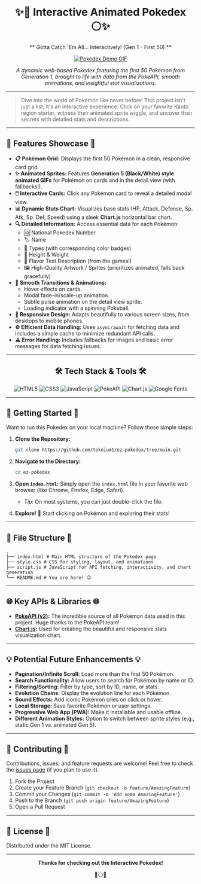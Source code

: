 <div align="center">

# ✨🔴 Interactive Animated Pokedex ⚪✨

** Gotta Catch 'Em All... Interactively! (Gen 1 - First 50) **

[![Pokedex Demo GIF](placeholder.gif)](placeholder_link) <!-- Replace placeholder.gif with a link to an actual GIF or screenshot -->
<!-- Optional: Replace placeholder_link with a link to a live demo if you deploy it -->

*A dynamic web-based Pokedex featuring the first 50 Pokémon from Generation 1, brought to life with data from the PokeAPI, smooth animations, and insightful stat visualizations.*

---
</div>

> Dive into the world of Pokémon like never before! This project isn't just a list; it's an interactive experience. Click on your favorite Kanto region starter, witness their animated sprite wiggle, and uncover their secrets with detailed stats and descriptions.

---

## 🚀 Features Showcase 🚀

*   **📋 Pokémon Grid:** Displays the first 50 Pokémon in a clean, responsive card grid.
*   **✨ Animated Sprites:** Features **Generation 5 (Black/White) style animated GIFs** for Pokémon on cards and in the detail view (with fallbacks!).
*   **🖱️ Interactive Cards:** Click any Pokémon card to reveal a detailed modal view.
*   **📊 Dynamic Stats Chart:** Visualizes base stats (HP, Attack, Defense, Sp. Atk, Sp. Def, Speed) using a sleek **Chart.js** horizontal bar chart.
*   **🔍 Detailed Information:** Access essential data for each Pokémon:
    *   🆔 National Pokedex Number
    *   🏷️ Name
    *   🎨 Types (with corresponding color badges)
    *   📏 Height & Weight
    *   📖 Flavor Text Description (from the games!)
    *   🖼️ High-Quality Artwork / Sprites (prioritizes animated, falls back gracefully)
*   **💨 Smooth Transitions & Animations:**
    *   Hover effects on cards.
    *   Modal fade-in/scale-up animation.
    *   Subtle pulse animation on the detail view sprite.
    *   Loading indicator with a spinning Pokeball.
*   **📱 Responsive Design:** Adapts beautifully to various screen sizes, from desktops to mobile phones.
*   **⚙️ Efficient Data Handling:** Uses `async/await` for fetching data and includes a simple cache to minimize redundant API calls.
*   **⚠️ Error Handling:** Includes fallbacks for images and basic error messages for data fetching issues.

---

<div align="center">

## 🛠️ Tech Stack & Tools 🛠️

![HTML5](https://img.shields.io/badge/HTML5-E34F26?style=for-the-badge&logo=html5&logoColor=white)
![CSS3](https://img.shields.io/badge/CSS3-1572B6?style=for-the-badge&logo=css3&logoColor=white)
![JavaScript](https://img.shields.io/badge/JavaScript-F7DF1E?style=for-the-badge&logo=javascript&logoColor=black)
![PokeAPI](https://img.shields.io/badge/PokeAPI-EF5350?style=for-the-badge&logo=pokemon&logoColor=white)
![Chart.js](https://img.shields.io/badge/Chart.js-FF6384?style=for-the-badge&logo=chartdotjs&logoColor=white)
![Google Fonts](https://img.shields.io/badge/Google_Fonts-4285F4?style=for-the-badge&logo=googlefonts&logoColor=white)

</div>

---

## 🚦 Getting Started 🚦

Want to run this Pokedex on your local machine? Follow these simple steps:

1.  **Clone the Repository:**
    ```bash
    git clone https://github.com/teknium1/ez-pokedex/tree/main.git
    ```

2.  **Navigate to the Directory:**
    ```bash
    cd ez-pokedex
    ```

3.  **Open `index.html`:**
    Simply open the `index.html` file in your favorite web browser (like Chrome, Firefox, Edge, Safari).
    *   *Tip:* On most systems, you can just double-click the file.

4.  **Explore!** 🎉 Start clicking on Pokémon and exploring their stats!

---

## 📁 File Structure 📁
```
.
├── index.html # Main HTML structure of the Pokedex page
├── style.css # CSS for styling, layout, and animations
├── script.js # JavaScript for API fetching, interactivity, and chart generation
└── README.md # You are here! 😉
```  


---

## 🌐 Key APIs & Libraries 🌐

*   **[PokeAPI (v2)](https://pokeapi.co/):** The incredible source of all Pokémon data used in this project. Huge thanks to the PokeAPI team!
*   **[Chart.js](https://www.chartjs.org/):** Used for creating the beautiful and responsive stats visualization chart.

---

## 💡 Potential Future Enhancements 💡

*   **Pagination/Infinite Scroll:** Load more than the first 50 Pokémon.
*   **Search Functionality:** Allow users to search for Pokémon by name or ID.
*   **Filtering/Sorting:** Filter by type, sort by ID, name, or stats.
*   **Evolution Chains:** Display the evolution line for each Pokémon.
*   **Sound Effects:** Add iconic Pokémon cries on click or hover.
*   **Local Storage:** Save favorite Pokémon or user settings.
*   **Progressive Web App (PWA):** Make it installable and usable offline.
*   **Different Animation Styles:** Option to switch between sprite styles (e.g., static Gen 1 vs. animated Gen 5).

---

## 🙌 Contributing 🙌

Contributions, issues, and feature requests are welcome! Feel free to check the [issues page](https://github.com/teknium1/ez-pokedex/tree/main/issues) (if you plan to use it).

1.  Fork the Project
2.  Create your Feature Branch (`git checkout -b feature/AmazingFeature`)
3.  Commit your Changes (`git commit -m 'Add some AmazingFeature'`)
4.  Push to the Branch (`git push origin feature/AmazingFeature`)
5.  Open a Pull Request

---

## 📜 License 📜

Distributed under the MIT License.

---

<div align="center">

**Thanks for checking out the Interactive Pokedex!**

🔴⚪🔴

</div>
